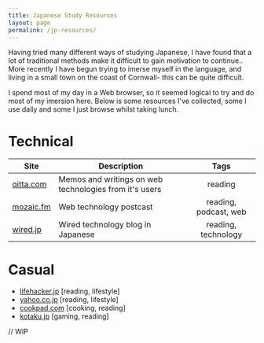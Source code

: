 ```yaml
---
title: Japanese Study Resources
layout: page
permalink: /jp-resources/
---
```


Having tried many different ways of studying Japanese, I have found that a lot of traditional methods make it difficult to gain motivation to continue.. More recently I have begun trying to imerse myself in the language, and living in a small town on the coast of Cornwall- this can be quite difficult.

I spend most of my day in a Web browser, so it seemed logical to try and do most of my imersion here. Below is some resources I've collected, some I use daily and some I just browse whilst taking lunch.


# Technical

| Site   |  Description |  Tags |
|----------|-------------|:------:|
| [qitta.com](http://qiita.com/tags) | Memos and writings on web technologies from it's users | reading |
| [mozaic.fm](http://mozaic.fm/) | Web technology postcast | reading, podcast, web |
| [wired.jp](https://wired.jp) | Wired technology blog in Japanese | reading, technology |

# Casual

- [lifehacker.jp](https://lifehacker.jp/) [reading, lifestyle]
- [yahoo.co.jp](https://yahoo.co.jp/) [reading, lifestyle]
- [cookpad.com](http://cookpad.com/) [cooking, reading]
- [kotaku.jp](http://www.kotaku.jp/) [gaming, reading]

// WIP

